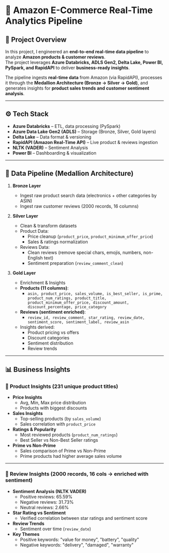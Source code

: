 # 🛒 Amazon E-Commerce Real-Time Analytics Pipeline

## 📖 Project Overview
In this project, I engineered an **end-to-end real-time data pipeline** to analyze **Amazon products & customer reviews**.  
The project leverages **Azure Databricks, ADLS Gen2, Delta Lake, Power BI, PySpark, and RapidAPI** to deliver **business-ready insights**.

The pipeline ingests **real-time data** from Amazon (via RapidAPI), processes it through the **Medallion Architecture (Bronze → Silver → Gold)**, and generates insights for **product sales trends and customer sentiment analysis**.

---

## ⚙️ Tech Stack
- **Azure Databricks** – ETL, data processing (PySpark)
- **Azure Data Lake Gen2 (ADLS)** – Storage (Bronze, Silver, Gold layers)
- **Delta Lake** – Data format & versioning
- **RapidAPI (Amazon Real-Time API)** – Live product & reviews ingestion
- **NLTK (VADER)** – Sentiment Analysis
- **Power BI** – Dashboarding & visualization

---

## 🔄 Data Pipeline (Medallion Architecture)

1. **Bronze Layer**  
   - Ingest raw product search data (electronics + other categories by ASIN)  
   - Ingest raw customer reviews (2000 records, 16 columns)

2. **Silver Layer**  
   - Clean & transform datasets  
   - Product Data:
     - Price cleanup (`product_price`, `product_minimum_offer_price`)
     - Sales & ratings normalization  
   - Reviews Data:
     - Clean reviews (remove special chars, emojis, numbers, non-English text)
     - Sentiment preparation (`review_comment_clean`)

3. **Gold Layer**  
   - Enrichment & Insights  
   - **Products (11 columns)**:
     - `asin, product_price, sales_volume, is_best_seller, is_prime, product_num_ratings, product_title, product_minimum_offer_price, discount_amount, discount_percentage, price_category`
   - **Reviews (sentiment enriched)**:
     - `review_id, review_comment, star_rating, review_date, sentiment_score, sentiment_label, review_asin`
   - Insights derived:
     - Product pricing vs offers
     - Discount categories
     - Sentiment distribution
     - Review trends

---

## 📊 Business Insights

### 🔹 Product Insights (231 unique product titles)
- **Price Insights**
  - Avg, Min, Max price distribution
  - Products with biggest discounts
- **Sales Insights**
  - Top-selling products (by `sales_volume`)
  - Sales correlation with `product_price`
- **Ratings & Popularity**
  - Most reviewed products (`product_num_ratings`)
  - Best Seller vs Non-Best Seller ratings
- **Prime vs Non-Prime**
  - Sales comparison of Prime vs Non-Prime
  - Prime products had higher average sales volume

---

### 🔹 Review Insights (2000 records, 16 cols → enriched with sentiment)
- **Sentiment Analysis (NLTK VADER)**
  - Positive reviews: 65.59%
  - Negative reviews: 31.73%
  - Neutral reviews: 2.66%
- **Star Rating vs Sentiment**
  - Verified correlation between star ratings and sentiment score
- **Review Trends**
  - Sentiment over time (`review_date`)
- **Key Themes**
  - Positive keywords: "value for money", "battery", "quality"
  - Negative keywords: "delivery", "damaged", "warranty"


